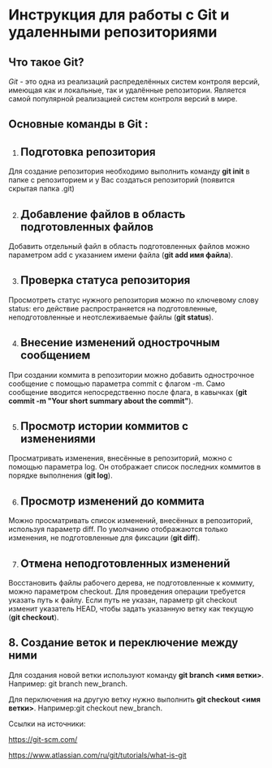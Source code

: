 # Инструкция для работы с Git и удаленными репозиториями

## Что такое Git?

*Git* - это одна из реализаций распределённых систем контроля версий, имеющая как и локальные, так и удалённые репозитории. Является самой популярной реализацией систем контроля версий в мире.

## **Основные команды в Git :**

1. ## Подготовка репозитория

Для создание репозитория необходимо выполнить команду **git init** в папке с репозиторием и у Вас создаться репозиторий (появится скрытая папка .git)


2. ## Добавление файлов в область подготовленных файлов

Добавить отдельный файл в область подготовленных файлов можно параметром add с указанием имени файла (**git add имя файла**).

3. ## Проверка статуса репозитория

Просмотреть статус нужного репозитория можно по ключевому слову status: его действие распространяется на подготовленные, неподготовленные и неотслеживаемые файлы (**git status**).

 4. ## Внесение изменений однострочным сообщением 

 При создании коммита в репозитории можно добавить однострочное сообщение с помощью параметра commit с флагом -m. Само сообщение вводится непосредственно после флага, в кавычках (**git commit -m "Your short summary about the commit"**).

5. ## Просмотр истории коммитов с изменениями

Просматривать изменения, внесённые в репозиторий, можно с помощью параметра log. Он отображает список последних коммитов в порядке выполнения (**git log**).

6. ## Просмотр изменений до коммита

Можно просматривать список изменений, внесённых в репозиторий, используя параметр diff. По умолчанию отображаются только изменения, не подготовленные для фиксации (**git diff**).


7. ## Отмена неподготовленных изменений

Восстановить файлы рабочего дерева, не подготовленные к коммиту, можно параметром checkout. Для проведения операции требуется указать путь к файлу. Если путь не указан, параметр git checkout изменит указатель HEAD, чтобы задать указанную ветку как текущую (**git checkout**).

## 8. Создание веток и переключение между ними

Для создания новой ветки используют команду **git branch <имя ветки>**. Например:
git branch new_branch.

Для перключения на другую ветку нужно выполнить **git checkout <имя ветки>**.
Например:git checkout new_branch.


Ссылки на источники:

https://git-scm.com/

https://www.atlassian.com/ru/git/tutorials/what-is-git



